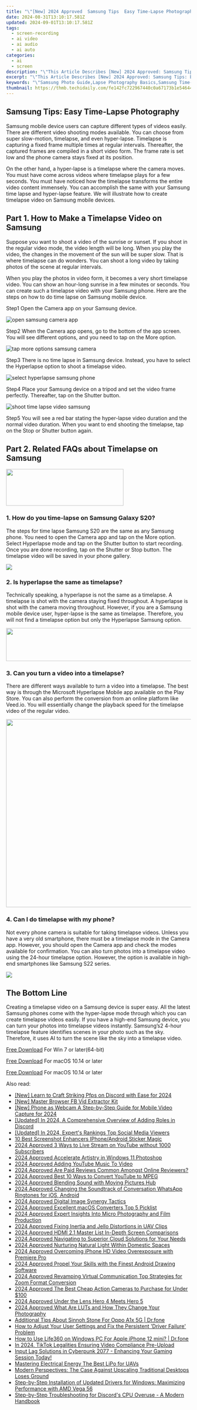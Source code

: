 ```yaml
---
title: "\"[New] 2024 Approved  Samsung Tips  Easy Time-Lapse Photography\""
date: 2024-08-31T13:10:17.581Z
updated: 2024-09-01T13:10:17.581Z
tags: 
  - screen-recording
  - ai video
  - ai audio
  - ai auto
categories: 
  - ai
  - screen
description: "\"This Article Describes [New] 2024 Approved: Samsung Tips: Easy Time-Lapse Photography\""
excerpt: "\"This Article Describes [New] 2024 Approved: Samsung Tips: Easy Time-Lapse Photography\""
keywords: "\"Samsung Photo Guide,Lapse Photography Basics,Samsung Time-Lapse Techniques,Quick Tips for Time-Lapse,Samsung Creative Shots,Easy Samsung Video Capture,Pro Samsung Photo Editing\""
thumbnail: https://thmb.techidaily.com/fe142fc722967440c0a67173b1e546447bf0e801339eadf58291eb4451fb4b01.jpg
---
```


## Samsung Tips: Easy Time-Lapse Photography

Samsung mobile device users can capture different types of videos easily. There are different video shooting modes available. You can choose from super slow-motion, timelapse, and even hyper-lapse. Timelapse is capturing a fixed frame multiple times at regular intervals. Thereafter, the captured frames are compiled in a short video form. The frame rate is set low and the phone camera stays fixed at its position.

On the other hand, a hyper-lapse is a timelapse where the camera moves. You must have come across videos where timelapse plays for a few seconds. You must have noticed how the timelapse transforms the entire video content immensely. You can accomplish the same with your Samsung time lapse and hyper-lapse feature. We will illustrate how to create timelapse video on Samsung mobile devices.

## Part 1\. How to Make a Timelapse Video on Samsung

Suppose you want to shoot a video of the sunrise or sunset. If you shoot in the regular video mode, the video length will be long. When you play the video, the changes in the movement of the sun will be super slow. That is where timelapse can do wonders. You can shoot a long video by taking photos of the scene at regular intervals.

When you play the photos in video form, it becomes a very short timelapse video. You can show an hour-long sunrise in a few minutes or seconds. You can create such a timelapse video with your Samsung phone. Here are the steps on how to do time lapse on Samsung mobile device.

Step1 Open the Camera app on your Samsung device.

![open samsung camera app](https://images.wondershare.com/filmora/article-images/2022/11/open-samsung-camera-app.jpg)

Step2 When the Camera app opens, go to the bottom of the app screen. You will see different options, and you need to tap on the More option.

![tap more options samsung camera](https://images.wondershare.com/filmora/article-images/2022/11/tap-more-options-samsung-camera.jpg)

Step3 There is no time lapse in Samsung device. Instead, you have to select the Hyperlapse option to shoot a timelapse video.

![select hyperlapse samsung phone](https://images.wondershare.com/filmora/article-images/2022/11/select-hyperlapse-samsung-phone.jpg)

Step4 Place your Samsung device on a tripod and set the video frame perfectly. Thereafter, tap on the Shutter button.

![shoot time lapse video samsung](https://images.wondershare.com/filmora/article-images/2022/11/shoot-time-lapse-video-samsung.jpg)

Step5 You will see a red bar stating the hyper-lapse video duration and the normal video duration. When you want to end shooting the timelapse, tap on the Stop or Shutter button again.

## Part 2\. Related FAQs about Timelapse on Samsung

<!-- affiliate ads begin -->
<a href="https://proteahair.pxf.io/c/5597632/1983634/23621" target="_top" id="1983634"><img src="//a.impactradius-go.com/display-ad/23621-1983634" border="0" alt="" width="320" height="100"/></a><img height="0" width="0" src="https://imp.pxf.io/i/5597632/1983634/23621" style="position:absolute;visibility:hidden;" border="0" />
<!-- affiliate ads end -->
### 1\. How do you time-lapse on Samsung Galaxy S20?

The steps for time lapse Samsung S20 are the same as any Samsung phone. You need to open the Camera app and tap on the More option. Select Hyperlapse mode and tap on the Shutter button to start recording. Once you are done recording, tap on the Shutter or Stop button. The timelapse video will be saved in your phone gallery.

<!-- affiliate ads begin -->
<a href="https://secure.2checkout.com/order/checkout.php?PRODS=4621764&QTY=1&AFFILIATE=108875&CART=1"><img src="https://www.x-mirage.com/x-mirage/img/page-home.jpg" border="0"></a>
<!-- affiliate ads end -->
### 2\. Is hyperlapse the same as timelapse?

Technically speaking, a hyperlapse is not the same as a timelapse. A timelapse is shot with the camera staying fixed throughout. A hyperlapse is shot with the camera moving throughout. However, if you are a Samsung mobile device user, hyper-lapse is the same as timelapse. Therefore, you will not find a timelapse option but only the Hyperlapse Samsung option.

<!-- affiliate ads begin -->
<a href="https://newchic.sjv.io/c/5597632/1659704/14420" target="_top" id="1659704"><img src="//a.impactradius-go.com/display-ad/14420-1659704" border="0" alt="" width="728" height="90"/></a><img height="0" width="0" src="https://imp.pxf.io/i/5597632/1659704/14420" style="position:absolute;visibility:hidden;" border="0" />
<!-- affiliate ads end -->
### 3\. Can you turn a video into a timelapse?

There are different ways available to turn a video into a timelapse. The best way is through the Microsoft Hyperlapse Mobile app available on the Play Store. You can also perform the conversion from an online platform like Veed.io. You will essentially change the playback speed for the timelapse video of the regular video.

<!-- affiliate ads begin -->
<a href="https://ephamedtechinc.pxf.io/c/5597632/2095369/26400" target="_top" id="2095369"><img src="//a.impactradius-go.com/display-ad/26400-2095369" border="0" alt="" width="1024" height="512"/></a><img height="0" width="0" src="https://imp.pxf.io/i/5597632/2095369/26400" style="position:absolute;visibility:hidden;" border="0" />
<!-- affiliate ads end -->
### 4\. Can I do timelapse with my phone?

Not every phone camera is suitable for taking timelapse videos. Unless you have a very old smartphone, there must be a timelapse mode in the Camera app. However, you should open the Camera app and check the modes available for confirmation. You can also turn photos into a timelapse video using the 24-hour timelapse option. However, the option is available in high-end smartphones like Samsung S22 series.

<!-- affiliate ads begin -->
<a href="https://shop.mondly.com/affiliate.php?ACCOUNT=ATISTUDI&AFFILIATE=108875&PATH=https%3A%2F%2Fwww.mondly.com%3FAFFILIATE%3D108875%26RESOURCE%3D%2BEducational%2B300x600%2B"><img src="https://secure.avangate.com/images/merchant/69c418c33ec2e1a4267fa9bb77fa1428/educational-300x600.gif" border="0"></a>
<!-- affiliate ads end -->
## The Bottom Line

Creating a timelapse video on a Samsung device is super easy. All the latest Samsung phones come with the hyper-lapse mode through which you can create timelapse videos easily. If you have a high-end Samsung device, you can turn your photos into timelapse videos instantly. Samsung’s2 4-hour timelapse feature identifies scenes in your photo such as the sky. Therefore, it uses AI to turn the scene like the sky into a timelapse video.

[Free Download](https://tools.techidaily.com/wondershare/filmora/download/) For Win 7 or later(64-bit)

[Free Download](https://tools.techidaily.com/wondershare/filmora/download/) For macOS 10.14 or later

[Free Download](https://tools.techidaily.com/wondershare/filmora/download/) For macOS 10.14 or later

<ins class="adsbygoogle"
     style="display:block"
     data-ad-format="autorelaxed"
     data-ad-client="ca-pub-7571918770474297"
     data-ad-slot="1223367746"></ins>

<ins class="adsbygoogle"
     style="display:block"
     data-ad-format="autorelaxed"
     data-ad-client="ca-pub-7571918770474297"
     data-ad-slot="1223367746"></ins>



<ins class="adsbygoogle"
     style="display:block"
     data-ad-client="ca-pub-7571918770474297"
     data-ad-slot="8358498916"
     data-ad-format="auto"
     data-full-width-responsive="true"></ins>


<span class="atpl-alsoreadstyle">Also read:</span>
<div><ul>
<li><a href="https://discord-videos.techidaily.com/new-learn-to-craft-striking-pfps-on-discord-with-ease-for-2024/"><u>[New] Learn to Craft Striking Pfps on Discord with Ease for 2024</u></a></li>
<li><a href="https://facebook-video-recording.techidaily.com/new-master-browser-fb-vid-extractor-kit/"><u>[New] Master Browser FB Vid Extractor Kit</u></a></li>
<li><a href="https://video-screen-grab.techidaily.com/new-phone-as-webcam-a-step-by-step-guide-for-mobile-video-capture-for-2024/"><u>[New] Phone as Webcam  A Step-by-Step Guide for Mobile Video Capture for 2024</u></a></li>
<li><a href="https://discord-videos.techidaily.com/updated-in-2024-a-comprehensive-overview-of-adding-roles-in-discord/"><u>[Updated] In 2024, A Comprehensive Overview of Adding Roles in Discord</u></a></li>
<li><a href="https://facebook-clips.techidaily.com/updated-in-2024-experts-rankings-top-social-media-viewers/"><u>[Updated] In 2024, Expert's Rankings  Top Social Media Viewers</u></a></li>
<li><a href="https://article-files.techidaily.com/10-best-screenshot-enhancers-iphoneandroid-sticker-magic/"><u>10 Best Screenshot Enhancers  IPhone/Android Sticker Magic</u></a></li>
<li><a href="https://article-files.techidaily.com/2024-approved-3-ways-to-live-stream-on-youtube-without-1000-subscribers/"><u>2024 Approved  3 Ways to Live Stream on YouTube without 1000 Subscribers</u></a></li>
<li><a href="https://article-files.techidaily.com/2024-approved-accelerate-artistry-in-windows-11-photoshop/"><u>2024 Approved  Accelerate Artistry in Windows 11 Photoshop</u></a></li>
<li><a href="https://article-files.techidaily.com/2024-approved-adding-youtube-music-to-video/"><u>2024 Approved  Adding YouTube Music To Video</u></a></li>
<li><a href="https://article-files.techidaily.com/2024-approved-are-paid-reviews-common-amongst-online-reviewers/"><u>2024 Approved  Are Paid Reviews Common Amongst Online Reviewers?</u></a></li>
<li><a href="https://article-files.techidaily.com/2024-approved-best-10-ways-to-convert-youtube-to-mpeg/"><u>2024 Approved  Best 10 Ways to Convert YouTube to MPEG</u></a></li>
<li><a href="https://article-files.techidaily.com/2024-approved-blending-sound-with-moving-pictures-hub/"><u>2024 Approved  Blending Sound with Moving Pictures Hub</u></a></li>
<li><a href="https://article-files.techidaily.com/2024-approved-changing-the-soundtrack-of-conversation-whatsapp-ringtones-for-ios-android/"><u>2024 Approved  Changing the Soundtrack of Conversation  WhatsApp Ringtones for iOS, Android</u></a></li>
<li><a href="https://article-files.techidaily.com/2024-approved-digital-image-synergy-tactics/"><u>2024 Approved  Digital Image Synergy Tactics</u></a></li>
<li><a href="https://article-files.techidaily.com/2024-approved-excellent-macos-converters-top-5-picklist/"><u>2024 Approved  Excellent macOS Converters  Top 5 Picklist</u></a></li>
<li><a href="https://article-files.techidaily.com/2024-approved-expert-insights-into-micro-photography-and-film-production/"><u>2024 Approved  Expert Insights Into Micro Photography and Film Production</u></a></li>
<li><a href="https://article-files.techidaily.com/2024-approved-fixing-inertia-and-jello-distortions-in-uav-clips/"><u>2024 Approved  Fixing Inertia and Jello Distortions in UAV Clips</u></a></li>
<li><a href="https://article-files.techidaily.com/2024-approved-hdmi-21-master-list-in-depth-screen-comparisons/"><u>2024 Approved  HDMI 2.1 Master List  In-Depth Screen Comparisons</u></a></li>
<li><a href="https://article-files.techidaily.com/2024-approved-navigating-to-superior-cloud-solutions-for-your-needs/"><u>2024 Approved  Navigating to Superior Cloud Solutions for Your Needs</u></a></li>
<li><a href="https://article-files.techidaily.com/2024-approved-nurturing-natural-light-within-domestic-spaces/"><u>2024 Approved  Nurturing Natural Light Within Domestic Spaces</u></a></li>
<li><a href="https://article-files.techidaily.com/2024-approved-overcoming-iphone-hd-video-overexposure-with-premiere-pro/"><u>2024 Approved  Overcoming iPhone HD Video Overexposure with Premiere Pro</u></a></li>
<li><a href="https://article-files.techidaily.com/2024-approved-propel-your-skills-with-the-finest-android-drawing-software/"><u>2024 Approved  Propel Your Skills with the Finest Android Drawing Software</u></a></li>
<li><a href="https://article-files.techidaily.com/2024-approved-revamping-virtual-communication-top-strategies-for-zoom-format-conversion/"><u>2024 Approved  Revamping Virtual Communication  Top Strategies for Zoom Format Conversion</u></a></li>
<li><a href="https://article-files.techidaily.com/2024-approved-the-best-cheap-action-cameras-to-purchase-for-under-100/"><u>2024 Approved  The Best Cheap Action Cameras to Purchase for Under $100</u></a></li>
<li><a href="https://article-files.techidaily.com/2024-approved-under-the-lens-hero-4-meets-hero-5/"><u>2024 Approved  Under the Lens  Hero 4 Meets Hero 5</u></a></li>
<li><a href="https://fox-http.techidaily.com/2024-approved-what-are-luts-and-how-they-change-your-photography/"><u>2024 Approved  What Are LUTs and How They Change Your Photography</u></a></li>
<li><a href="https://android-pokemon-go.techidaily.com/additional-tips-about-sinnoh-stone-for-oppo-a1x-5g-drfone-by-drfone-virtual-android/"><u>Additional Tips About Sinnoh Stone For Oppo A1x 5G | Dr.fone</u></a></li>
<li><a href="https://common-error.techidaily.com/how-to-adjust-your-user-settings-and-fix-the-persistent-driver-failure-problem/"><u>How to Adjust Your User Settings and Fix the Persistent 'Driver Failure' Problem</u></a></li>
<li><a href="https://change-location.techidaily.com/how-to-use-life360-on-windows-pc-for-apple-iphone-12-mini-drfone-by-drfone-virtual-ios/"><u>How to Use Life360 on Windows PC For Apple iPhone 12 mini? | Dr.fone</u></a></li>
<li><a href="https://tiktok-video-recordings.techidaily.com/in-2024-tiktok-legalities-ensuring-video-compliance-pre-upload/"><u>In 2024, TikTok Legalities  Ensuring Video Compliance Pre-Upload</u></a></li>
<li><a href="https://program-issues.techidaily.com/input-lag-solutions-in-cyberpunk-2077-enhancing-your-gaming-session-today/"><u>Input Lag Solutions in Cyberpunk 2077 - Enhancing Your Gaming Session Today!</u></a></li>
<li><a href="https://extra-information.techidaily.com/mastering-electrical-energy-the-best-lipo-for-uavs/"><u>Mastering Electrical Energy  The Best LiPo for UAVs</u></a></li>
<li><a href="https://hardware-tips.techidaily.com/modern-perspectives-the-case-against-upscaling-traditional-desktops-loses-ground/"><u>Modern Perspectives: The Case Against Upscaling Traditional Desktops Loses Ground</u></a></li>
<li><a href="https://hardware-help.techidaily.com/step-by-step-installation-of-updated-drivers-for-windows-maximizing-performance-with-amd-vega-56/"><u>Step-by-Step Installation of Updated Drivers for Windows: Maximizing Performance with AMD Vega 56</u></a></li>
<li><a href="https://program-issues.techidaily.com/step-by-step-troubleshooting-for-discords-cpu-overuse-a-modern-handbook/"><u>Step-by-Step Troubleshooting for Discord's CPU Overuse - A Modern Handbook</u></a></li>
</ul></div>

